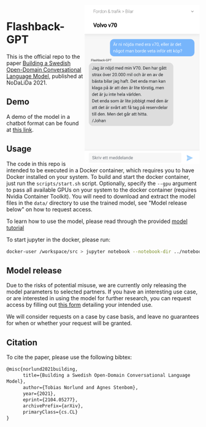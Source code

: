 <img  width="300" align="right" alt="Flashback-GPT Demo" src="data/demo_screenshot.png">

# Flashback-GPT

This is the official repo to the paper [Building a Swedish Open-Domain Conversational Language Model](https://arxiv.org/abs/2104.05277),
published at NoDaLiDa 2021.

## Demo

A demo of the model in a chatbot format can be found at [this link](http://flashback-gpt.norlund.se). 

## Usage

The code in this repo is intended to be executed in a Docker container, which requires you to have Docker installed on your system.
To build and start the docker container, just run the `scripts/start.sh` script. 
Optionally, specify the `--gpu` argument to pass all available GPUs on your system to the docker container (requires Nvidia Container Toolkit).
You will need to download and extract the model files in the `data/` directory to use the trained model, see "Model release below" on how to request access.

To learn how to use the model, please read through the provided [model tutorial](notebooks/Tutorial.ipynb)

To start jupyter in the docker, please run:

```bash
docker-user /workspace/src > jupyter notebook --notebook-dir ../notebooks/
```

## Model release

Due to the risks of potential misuse, we are currently only releasing the model parameters to selected
partners. If you have an interesting use case, or are interested in using the model for further research,
you can request access by filling out [this form](https://forms.gle/cLGzBFPfx9vK6rKi7) detailing your intended use.

We will consider requests on a case by case basis, and leave no guarantees for when or whether your request will be granted.

## Citation

To cite the paper, please use the following bibtex:

```
@misc{norlund2021building,
      title={Building a Swedish Open-Domain Conversational Language Model}, 
      author={Tobias Norlund and Agnes Stenbom},
      year={2021},
      eprint={2104.05277},
      archivePrefix={arXiv},
      primaryClass={cs.CL}
}
```
